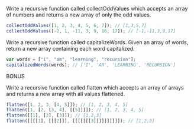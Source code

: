 Write a recursive function called collectOddValues which accepts an array of numbers and returns a new array of only the odd values.

```js
collectOddValues([1, 2, 3, 4, 5, 6, 7]); // [1,3,5,7]
collectOddValues([-2, 1, -11, 3, 9, 16, 17]); // [-1,-11,3,9,17]
```

Write a recursive function called capitalizeWords. Given an array of words, return a new array containing each word capitalized.

```js
var words = ["i", "am", "learning", "recursion"];
capitalizedWords(words); // ['I', 'AM', 'LEARNING', 'RECURSION']
```

BONUS

Write a recursive function called flatten which accepts an array of arrays and returns a new array with all values flattened.

```js
flatten([1, 2, 3, [4, 5]]); // [1, 2, 3, 4, 5]
flatten([1, [2, [3, 4], [[5]]]]); // [1, 2, 3, 4, 5]
flatten([[1], [2], [3]]); // [1,2,3]
flatten([[[[1], [[[2]]], [[[[[[[3]]]]]]]]]]); // [1,2,3]
```

